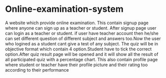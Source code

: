 # Online-examination-system
A website which provide online examination. This contain signup page where anyone can sign up as a teacher or student. After signup page user can login as a teacher or student. if user have teacher account then he/she can set different question of different subject and answers too.Now the user who logined as a student cant give a test of any subject. The quiz will be in objective format which contain 4 option.Student have to tick the correct option.After quiz result page will be opened and it will show all the result of all participated quiz with a percentage chart. This also contain profile page where student or teacher have their profile picture and their rating too according to their performance
